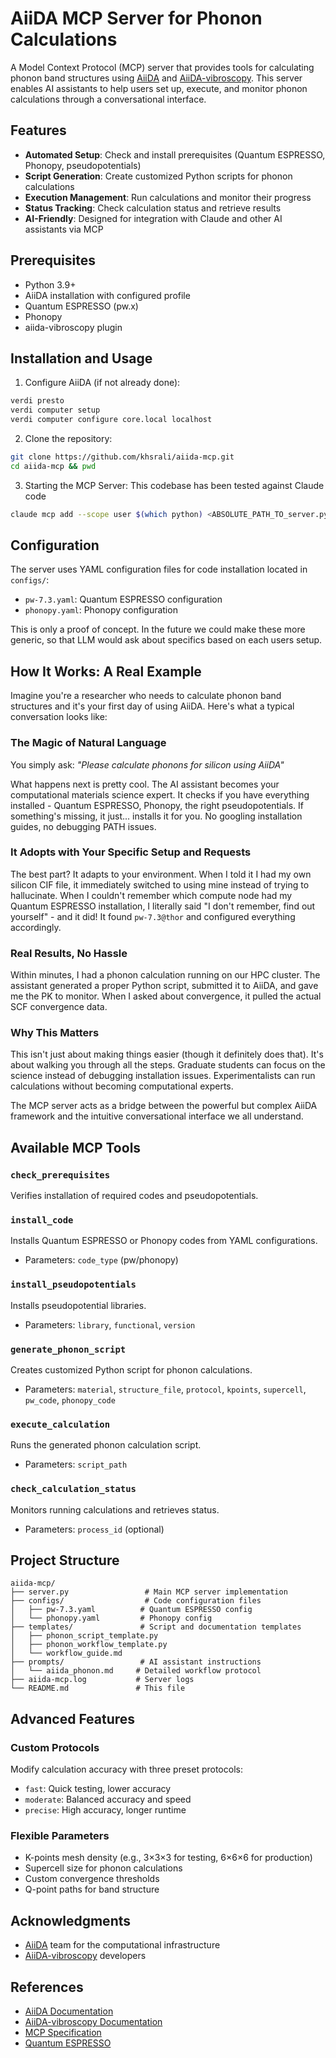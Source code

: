 # AiiDA MCP Server for Phonon Calculations

A Model Context Protocol (MCP) server that provides tools for calculating phonon band structures using [AiiDA](https://www.aiida.net/) and [AiiDA-vibroscopy](https://aiida-vibroscopy.readthedocs.io/). This server enables AI assistants to help users set up, execute, and monitor phonon calculations through a conversational interface.

## Features

-  **Automated Setup**: Check and install prerequisites (Quantum ESPRESSO, Phonopy, pseudopotentials)
-  **Script Generation**: Create customized Python scripts for phonon calculations
-  **Execution Management**: Run calculations and monitor their progress
-  **Status Tracking**: Check calculation status and retrieve results
-  **AI-Friendly**: Designed for integration with Claude and other AI assistants via MCP

## Prerequisites

- Python 3.9+
- AiiDA installation with configured profile
- Quantum ESPRESSO (pw.x)
- Phonopy
- aiida-vibroscopy plugin

## Installation and Usage

1. Configure AiiDA (if not already done):
```bash
verdi presto
verdi computer setup
verdi computer configure core.local localhost
```

2. Clone the repository:
```bash
git clone https://github.com/khsrali/aiida-mcp.git
cd aiida-mcp && pwd
```

3. Starting the MCP Server:
This codebase has been tested against Claude code

```bash
claude mcp add --scope user $(which python) <ABSOLUTE_PATH_TO_server.py>
```


## Configuration

The server uses YAML configuration files for code installation located in `configs/`:

- `pw-7.3.yaml`: Quantum ESPRESSO configuration
- `phonopy.yaml`: Phonopy configuration

This is only a proof of concept. In the future we could make these more generic, so that LLM would ask about specifics based on each users setup.


## How It Works: A Real Example

Imagine you're a researcher who needs to calculate phonon band structures and it's your first day of using AiiDA. Here's what a typical conversation looks like:

### The Magic of Natural Language

You simply ask: *"Please calculate phonons for silicon using AiiDA"*

What happens next is pretty cool. The AI assistant becomes your computational materials science expert. It checks if you have everything installed - Quantum ESPRESSO, Phonopy, the right pseudopotentials. If something's missing, it just... installs it for you. No googling installation guides, no debugging PATH issues.

### It Adopts with Your Specific Setup and Requests

The best part? It adapts to your environment. When I told it I had my own silicon CIF file, it immediately switched to using mine instead of trying to hallucinate. When I couldn't remember which compute node had my Quantum ESPRESSO installation, I literally said "I don't remember, find out yourself" - and it did! It found `pw-7.3@thor` and configured everything accordingly.

### Real Results, No Hassle

Within minutes, I had a phonon calculation running on our HPC cluster. The assistant generated a proper Python script, submitted it to AiiDA, and gave me the PK to monitor. When I asked about convergence, it pulled the actual SCF convergence data.

### Why This Matters

This isn't just about making things easier (though it definitely does that). It's about walking you through all the steps. Graduate students can focus on the science instead of debugging installation issues. Experimentalists can run calculations without becoming computational experts.

The MCP server acts as a bridge between the powerful but complex AiiDA framework and the intuitive conversational interface we all understand.

## Available MCP Tools

### `check_prerequisites`
Verifies installation of required codes and pseudopotentials.

### `install_code` 
Installs Quantum ESPRESSO or Phonopy codes from YAML configurations.
- Parameters: `code_type` (pw/phonopy)

### `install_pseudopotentials`
Installs pseudopotential libraries.
- Parameters: `library`, `functional`, `version`

### `generate_phonon_script`
Creates customized Python script for phonon calculations.
- Parameters: `material`, `structure_file`, `protocol`, `kpoints`, `supercell`, `pw_code`, `phonopy_code`

### `execute_calculation`
Runs the generated phonon calculation script.
- Parameters: `script_path`

### `check_calculation_status`
Monitors running calculations and retrieves status.
- Parameters: `process_id` (optional)

## Project Structure

```
aiida-mcp/
├── server.py                 # Main MCP server implementation
├── configs/                  # Code configuration files
│   ├── pw-7.3.yaml          # Quantum ESPRESSO config
│   └── phonopy.yaml         # Phonopy config
├── templates/               # Script and documentation templates
│   ├── phonon_script_template.py
│   ├── phonon_workflow_template.py
│   └── workflow_guide.md
├── prompts/                 # AI assistant instructions
│   └── aiida_phonon.md     # Detailed workflow protocol
├── aiida-mcp.log           # Server logs
└── README.md               # This file
```

## Advanced Features

### Custom Protocols
Modify calculation accuracy with three preset protocols:
- `fast`: Quick testing, lower accuracy
- `moderate`: Balanced accuracy and speed  
- `precise`: High accuracy, longer runtime

### Flexible Parameters
- K-points mesh density (e.g., 3×3×3 for testing, 6×6×6 for production)
- Supercell size for phonon calculations
- Custom convergence thresholds
- Q-point paths for band structure


## Acknowledgments

- [AiiDA](https://www.aiida.net/) team for the computational infrastructure
- [AiiDA-vibroscopy](https://aiida-vibroscopy.readthedocs.io/) developers

## References

- [AiiDA Documentation](https://aiida.readthedocs.io/)
- [AiiDA-vibroscopy Documentation](https://aiida-vibroscopy.readthedocs.io/)
- [MCP Specification](https://modelcontextprotocol.io/)
- [Quantum ESPRESSO](https://www.quantum-espresso.org/)
